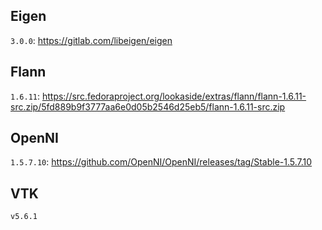 ## Eigen

`3.0.0`: https://gitlab.com/libeigen/eigen

## Flann

`1.6.11`: https://src.fedoraproject.org/lookaside/extras/flann/flann-1.6.11-src.zip/5fd889b9f3777aa6e0d05b2546d25eb5/flann-1.6.11-src.zip

## OpenNI

`1.5.7.10`: https://github.com/OpenNI/OpenNI/releases/tag/Stable-1.5.7.10

## VTK

`v5.6.1`
